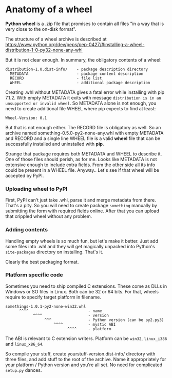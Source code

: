 # Anatomy of a wheel

**Python wheel** is a .zip file that promises to contain all files
"in a way that is very close to the on-disk format".

The structure of a wheel archive is described at 
https://www.python.org/dev/peps/pep-0427/#installing-a-wheel-distribution-1-0-py32-none-any-whl

But it is not clear enough. In summary, the obligatory contents of a wheel:

    distribution-1.0.dist-info/    - package description directory
      METADATA                     - package content description
      RECORD                       - file list
      WHEEL                        - additional package description

Creating .whl without METADATA gives a fatal error while installing with
pip 7.1.2. With empty METADATA it exits with message `distribution is in
an unsupported or invalid wheel`. So METADATA alone is not enough, you
need to create additional file WHEEL where pip expects to find at least:

    Wheel-Version: 0.1

But that is not enough either. The RECORD file is obligatory as well. So
an archive named something-0.5.0-py2-none-any.whl with empty METADATA and
RECORD and a single line WHEEL file is a valid **wheel** file that can be
successfully installed and uninstalled with **pip**.

Strange that package requires both METADATA and WHEEL to describe it. One
of those files should perish, as for me. Looks like METADATA is not
extensive enough to include extra fields. From the other side all its info
could be present in a WHEEL file. Anyway.. Let's see if that wheel will be
accepted by PyPI.

### Uploading wheel to PyPI

First, PyPI can't just take .whl, parse it and merge metadata from there.
That's a pity. So you will need to create package `something` manually by
submitting the form with required fields online. After that you can upload
that crippled wheel without any problem.

### Adding contents

Handling empty wheels is so much fun, but let's make it better. Just add
some files into .whl and they will get magically unpacked into Python's
`site-packages`	directory on installing. That's it.

Clearly the best packaging format.

### Platform specific code 

Sometimes you need to ship compiled C extensions. These come as DLLs in
Windows or SO files in Linux. Both can be 32 or 64 bits. For that, wheels
require to specify target platform in filename.

    somethings-1.0.1-py2-none-win32.whl
          ^^^^                          - name
                ^^^^                    - version
                     ^^^                - Python version (can be py2.py3)
                         ^^^^           - mystic ABI
                               ^^^^     - platform

The ABI is relevant to C extension writers. Platform can be `win32`,
`linux_i386` and `linux_x86_64`.

So compile your stuff, create yourstuff-version.dist-info/ directory with
three files, and add stuff to the root of the archive. Name it
appropriately for your platform / Python version and you're all set. No
need for complicated `setup.py` dances.
